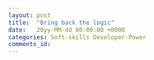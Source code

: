 ```yaml
---
layout: post
title:  "Bring back the logic"
date:   20yy-MM-dd 00:00:00 +0000
categories: Soft-skills Developer-Power
comments_id:
---
```




<!--
Use of logical fallacies when debugging

False consequence: Our reports say that your system is doing X - they are looking at a report generated from the back end data and making a claim about how the front end works. Need to look at how the back end works as well


-->
